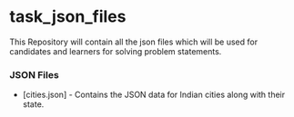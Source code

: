 #  task_json_files
This Repository will contain all the json files which will be used for candidates and learners for solving problem statements.

### JSON Files 
* [cities.json] - Contains the JSON data for Indian cities along with their state.
